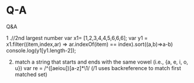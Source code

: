 # Q-A
Q&amp;A

1 .//2nd largest number
  var x1= [1,2,3,4,4,5,6,6,6];
  var y1 = x1.filter((item,index,ar) => ar.indexOf(item) == index).sort((a,b)=>a-b)
  console.log(y1[y1.length-2]);
  
2. match a string that starts and ends with the same vowel (i.e., {a, e, i, o, u})
   var re =  /^([aeiou])[a-z]*\1/ (/1 uses backreference to match first matched set)

